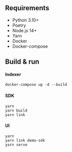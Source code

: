 
## Requirements

* Python 3.10+
* Poetry
* Node.js 14+
* Yarn
* Docker
* Docker-compose

## Build & run

#### Indexer

```
docker-compose up -d --build
```

#### SDK

```
yarn
yarn build
yarn link
```

#### UI

```
yarn
yarn link demo-sdk
yarn serve
```
